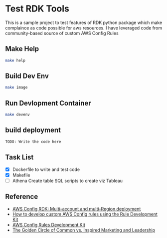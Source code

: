 # Test RDK Tools

This is a sample project to test features of RDK python package which make complaince as code possible for aws resources. I have leveraged code from community-based source of custom AWS Config Rules 

## Make Help

```bash
make help
```

## Build Dev Env
```bash
make image
```

## Run Devlopment Container
```bash
make devenv
```

## build deployment
```bash
TODO: Write the code here
```

## Task List
- [x] Dockerfile to write and test code
- [X] Makefile 
- [ ] Athena Create table SQL scripts to create viz Tableau

## Reference
- [AWS Config RDK: Multi-account and multi-Region deployment](https://aws.amazon.com/blogs/mt/aws-config-rdk-multi-account-and-multi-region-deployment/)
- [How to develop custom AWS Config rules using the Rule Development Kit](https://aws.amazon.com/blogs/mt/how-to-develop-custom-aws-config-rules-using-the-rule-development-kit/)
- [AWS Config Rules Development Kit](https://github.com/awslabs/aws-config-rdk)
- [The Golden Circle of Common vs. Inspired Marketing and Leadership](https://www.disruptiveadvertising.com/business/why-how-what-in-that-order-using-the-golden-circle-to-improve-your-business-yourself/)


